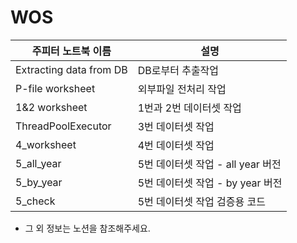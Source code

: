 # WOS

| 주피터 노트북 이름 | 설명 |
| --- | --- |
| Extracting data from DB | DB로부터 추출작업 |
| P-file worksheet | 외부파일 전처리 작업 |
| 1&2 worksheet | 1번과 2번 데이터셋 작업  |
| ThreadPoolExecutor | 3번 데이터셋 작업 |
| 4_worksheet | 4번 데이터셋 작업 |
| 5_all_year | 5번 데이터셋 작업 - all year 버전 |
| 5_by_year | 5번 데이터셋 작업 - by year 버전 |
| 5_check | 5번 데이터셋 작업 검증용 코드 |


* 그 외 정보는 노션을 참조해주세요.
